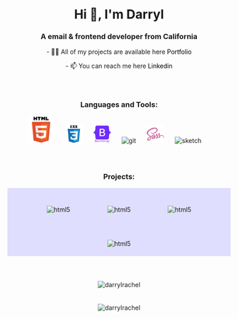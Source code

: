 <h1 align="center">Hi 👋, I'm Darryl</h1>
<h3 align="center">A email & frontend developer from California</h3>

<p align="center">- 👨‍💻 All of my projects are available here <a href="https://trbllabs.com" style="text-decoration: none; color: black;">Portfolio</a></p>

<p align="center">- 📫 You can reach me here <a href="https://www.linkedin.com/in/darrylrachel/" style="text-decoration: none; color: black;">Linkedin</a>

<h3 align="center" style="padding-top: 40px;">Languages and Tools:</h3>
<p align="center"> 
  <a href="https://www.w3.org/html/" target="_blank" rel="noreferrer" style="padding-right: 20px; text-decoration: none;"> 
    <img src="https://raw.githubusercontent.com/devicons/devicon/master/icons/html5/html5-original-wordmark.svg" alt="html5" width="60" height="60"/> 
  </a> 
  <a href="https://www.w3schools.com/css/" target="_blank" rel="noreferrer" style="padding-right: 20px; text-decoration: none;"> 
    <img src="https://raw.githubusercontent.com/devicons/devicon/master/icons/css3/css3-original-wordmark.svg" alt="css3" width="40" height="40"/> 
  </a> 
  <a href="https://getbootstrap.com" target="_blank" rel="noreferrer" style="padding-right: 20px; text-decoration: none;"> 
    <img src="https://raw.githubusercontent.com/devicons/devicon/master/icons/bootstrap/bootstrap-plain-wordmark.svg" alt="bootstrap" width="40" height="40"/> 
  </a> 
  <a href="https://git-scm.com/" target="_blank" rel="noreferrer" style="padding-right: 20px; text-decoration: none;"> 
    <img src="https://www.vectorlogo.zone/logos/git-scm/git-scm-icon.svg" alt="git" width="40" height="40"/> 
  </a> 
  <a href="https://sass-lang.com" target="_blank" rel="noreferrer" style="padding-right: 20px; text-decoration: none;"> 
    <img src="https://raw.githubusercontent.com/devicons/devicon/master/icons/sass/sass-original.svg" alt="sass" width="40" height="40"/> 
  </a> 
  <a href="https://www.sketch.com/" target="_blank" rel="noreferrer" style="padding-right: 20px; text-decoration: none;"> 
    <img src="https://www.vectorlogo.zone/logos/sketchapp/sketchapp-icon.svg" alt="sketch" width="40" height="40"/> 
  </a> 

  <!-- <a href="https://developer.mozilla.org/en-US/docs/Web/JavaScript" target="_blank" rel="noreferrer"> 
    <img src="https://raw.githubusercontent.com/devicons/devicon/master/icons/javascript/javascript-original.svg" alt="javascript" width="40" height="40"/> 
  </a>  -->

  <!-- <a href="https://nodejs.org" target="_blank" rel="noreferrer"> 
    <img src="https://raw.githubusercontent.com/devicons/devicon/master/icons/nodejs/nodejs-original-wordmark.svg" alt="nodejs" width="40" height="40"/> 
  </a>  -->
  
  <!-- <a href="https://reactjs.org/" target="_blank" rel="noreferrer"> 
    <img src="https://raw.githubusercontent.com/devicons/devicon/master/icons/react/react-original-wordmark.svg" alt="react" width="40" height="40"/> 
  </a>  -->
  
  <!-- <a href="https://expressjs.com" target="_blank" rel="noreferrer"> 
    <img src="https://raw.githubusercontent.com/devicons/devicon/master/icons/express/express-original-wordmark.svg" alt="express" width="40" height="40"/> 
  </a>  -->

  <!-- <a href="https://www.linux.org/" target="_blank" rel="noreferrer"> 
    <img src="https://raw.githubusercontent.com/devicons/devicon/master/icons/linux/linux-original.svg" alt="linux" width="40" height="40"/> 
  </a>  -->
</p>

<h3 align="center" style="padding-top: 40px;">Projects:</h3>
<p align="center" style="background-color: rgb(223, 222, 254);"> 
  <a href="https://email-adidas-ultraboost.netlify.app/" target="_blank" rel="noreferrer" style="padding: 20px; text-decoration: none;"> 
    <img src="https://i.postimg.cc/1tWbwYBL/adidas.png" alt="html5" width="512" height="341" style="padding: 40px 20px 20px 20px;"/> 
  </a>
  <a href="https://robinhood-newsletter.netlify.app/" target="_blank" rel="noreferrer" style="padding: 20px; text-decoration: none;"> 
    <img src="https://i.postimg.cc/d3gWsMQj/robinhood.png" alt="html5" width="512" height="341" style="padding: 40px 20px 20px 20px;"/> 
  </a>
  <a href="https://mcdonaldscrocs.netlify.app/" target="_blank" rel="noreferrer" style="padding: 20px; text-decoration: none;"> 
    <img src="https://i.postimg.cc/c1zkM37t/mcdonalds.png" alt="html5" width="512" height="341" style="padding: 40px 20px 20px 20px;"/> 
  </a> 
  <a href="https://honey-transactional.netlify.app/" target="_blank" rel="noreferrer" style="padding: 20px; text-decoration: none;"> 
    <img src="https://i.postimg.cc/gjxSbcp0/honey.png" alt="html5" width="512" height="341" style="padding: 40px 20px 20px 20px;"/> 
  </a>
  
</p>

<p align="center" style="padding-top: 40px;"><img align="center" src="https://github-readme-stats.vercel.app/api/top-langs?username=darrylrachel&show_icons=true&locale=en&layout=compact" alt="darrylrachel" /></p>

<p align="center" style="padding-top: 20px;"><img align="center" src="https://github-readme-streak-stats.herokuapp.com/?user=darrylrachel&" alt="darrylrachel" /></p>
